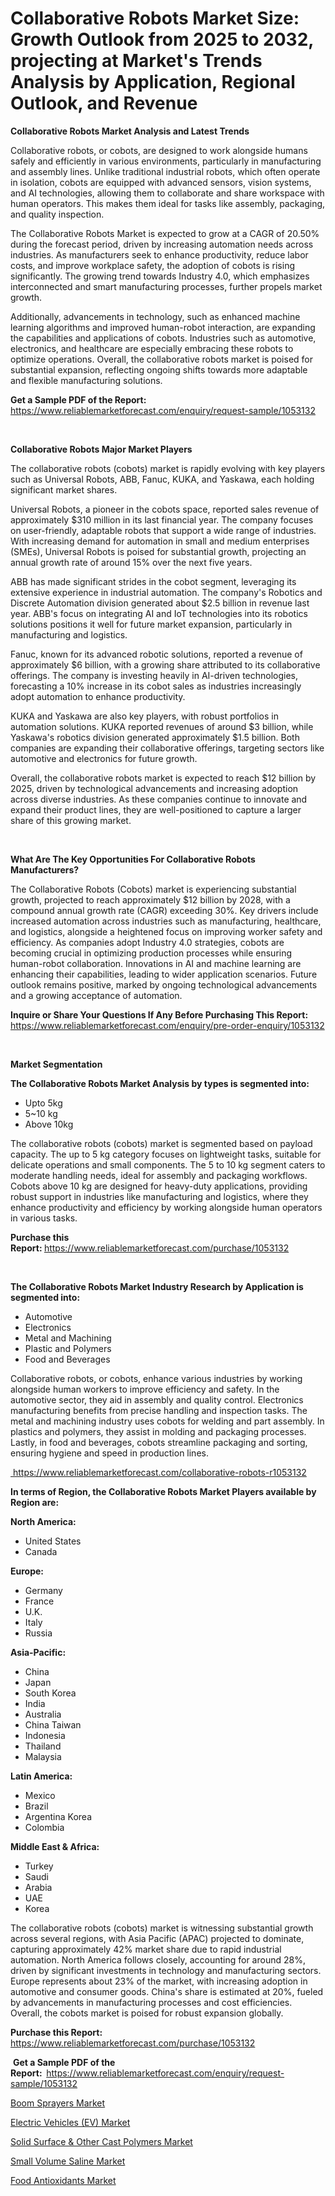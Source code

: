 <p><h1>Collaborative Robots Market Size: Growth Outlook from 2025 to 2032, projecting at Market's Trends Analysis by Application, Regional Outlook, and Revenue</h1></p><p><strong>Collaborative Robots Market Analysis and Latest Trends</strong></p>
<p><p>Collaborative robots, or cobots, are designed to work alongside humans safely and efficiently in various environments, particularly in manufacturing and assembly lines. Unlike traditional industrial robots, which often operate in isolation, cobots are equipped with advanced sensors, vision systems, and AI technologies, allowing them to collaborate and share workspace with human operators. This makes them ideal for tasks like assembly, packaging, and quality inspection.</p><p>The Collaborative Robots Market is expected to grow at a CAGR of 20.50% during the forecast period, driven by increasing automation needs across industries. As manufacturers seek to enhance productivity, reduce labor costs, and improve workplace safety, the adoption of cobots is rising significantly. The growing trend towards Industry 4.0, which emphasizes interconnected and smart manufacturing processes, further propels market growth. </p><p>Additionally, advancements in technology, such as enhanced machine learning algorithms and improved human-robot interaction, are expanding the capabilities and applications of cobots. Industries such as automotive, electronics, and healthcare are especially embracing these robots to optimize operations. Overall, the collaborative robots market is poised for substantial expansion, reflecting ongoing shifts towards more adaptable and flexible manufacturing solutions.</p></p>
<p><strong>Get a Sample PDF of the Report:&nbsp;</strong> <a href="https://www.reliablemarketforecast.com/enquiry/request-sample/1053132?utm_campaign=1998&utm_medium=2&utm_source=Github&utm_content=ia&utm_term=22032025&utm_id=collaborative-robots">https://www.reliablemarketforecast.com/enquiry/request-sample/1053132</a></p>
<p>&nbsp;</p>
<p><strong>Collaborative Robots Major Market Players</strong></p>
<p><p>The collaborative robots (cobots) market is rapidly evolving with key players such as Universal Robots, ABB, Fanuc, KUKA, and Yaskawa, each holding significant market shares. </p><p>Universal Robots, a pioneer in the cobots space, reported sales revenue of approximately $310 million in its last financial year. The company focuses on user-friendly, adaptable robots that support a wide range of industries. With increasing demand for automation in small and medium enterprises (SMEs), Universal Robots is poised for substantial growth, projecting an annual growth rate of around 15% over the next five years.</p><p>ABB has made significant strides in the cobot segment, leveraging its extensive experience in industrial automation. The company's Robotics and Discrete Automation division generated about $2.5 billion in revenue last year. ABB's focus on integrating AI and IoT technologies into its robotics solutions positions it well for future market expansion, particularly in manufacturing and logistics.</p><p>Fanuc, known for its advanced robotic solutions, reported a revenue of approximately $6 billion, with a growing share attributed to its collaborative offerings. The company is investing heavily in AI-driven technologies, forecasting a 10% increase in its cobot sales as industries increasingly adopt automation to enhance productivity.</p><p>KUKA and Yaskawa are also key players, with robust portfolios in automation solutions. KUKA reported revenues of around $3 billion, while Yaskawa's robotics division generated approximately $1.5 billion. Both companies are expanding their collaborative offerings, targeting sectors like automotive and electronics for future growth.</p><p>Overall, the collaborative robots market is expected to reach $12 billion by 2025, driven by technological advancements and increasing adoption across diverse industries. As these companies continue to innovate and expand their product lines, they are well-positioned to capture a larger share of this growing market.</p></p>
<p>&nbsp;</p>
<p><strong>What Are The Key Opportunities For Collaborative Robots Manufacturers?</strong></p>
<p><p>The Collaborative Robots (Cobots) market is experiencing substantial growth, projected to reach approximately $12 billion by 2028, with a compound annual growth rate (CAGR) exceeding 30%. Key drivers include increased automation across industries such as manufacturing, healthcare, and logistics, alongside a heightened focus on improving worker safety and efficiency. As companies adopt Industry 4.0 strategies, cobots are becoming crucial in optimizing production processes while ensuring human-robot collaboration. Innovations in AI and machine learning are enhancing their capabilities, leading to wider application scenarios. Future outlook remains positive, marked by ongoing technological advancements and a growing acceptance of automation.</p></p>
<p><strong>Inquire or Share Your Questions If Any Before Purchasing This Report:</strong> <a href="https://www.reliablemarketforecast.com/enquiry/pre-order-enquiry/1053132?utm_campaign=1998&utm_medium=2&utm_source=Github&utm_content=ia&utm_term=22032025&utm_id=collaborative-robots">https://www.reliablemarketforecast.com/enquiry/pre-order-enquiry/1053132</a></p>
<p>&nbsp;</p>
<p><strong>Market Segmentation</strong></p>
<p><strong>The Collaborative Robots Market Analysis by types is segmented into:</strong></p>
<p><ul><li>Upto 5kg</li><li>5~10 kg</li><li>Above 10kg</li></ul></p>
<p><p>The collaborative robots (cobots) market is segmented based on payload capacity. The up to 5 kg category focuses on lightweight tasks, suitable for delicate operations and small components. The 5 to 10 kg segment caters to moderate handling needs, ideal for assembly and packaging workflows. Cobots above 10 kg are designed for heavy-duty applications, providing robust support in industries like manufacturing and logistics, where they enhance productivity and efficiency by working alongside human operators in various tasks.</p></p>
<p><strong>Purchase this Report:&nbsp;</strong><a href="https://www.reliablemarketforecast.com/purchase/1053132?utm_campaign=1998&utm_medium=2&utm_source=Github&utm_content=ia&utm_term=22032025&utm_id=collaborative-robots">https://www.reliablemarketforecast.com/purchase/1053132</a></p>
<p>&nbsp;</p>
<p><strong>The Collaborative Robots Market Industry Research by Application is segmented into:</strong></p>
<p><ul><li>Automotive</li><li>Electronics</li><li>Metal and Machining</li><li>Plastic and Polymers</li><li>Food and Beverages</li></ul></p>
<p><p>Collaborative robots, or cobots, enhance various industries by working alongside human workers to improve efficiency and safety. In the automotive sector, they aid in assembly and quality control. Electronics manufacturing benefits from precise handling and inspection tasks. The metal and machining industry uses cobots for welding and part assembly. In plastics and polymers, they assist in molding and packaging processes. Lastly, in food and beverages, cobots streamline packaging and sorting, ensuring hygiene and speed in production lines.</p></p>
<p><a href="https://www.reliablemarketforecast.com/collaborative-robots-r1053132?utm_campaign=1998&utm_medium=2&utm_source=Github&utm_content=ia&utm_term=22032025&utm_id=collaborative-robots">&nbsp;https://www.reliablemarketforecast.com/collaborative-robots-r1053132</a></p>
<p><strong>In terms of Region, the Collaborative Robots Market Players available by Region are:</strong></p>
<p>
    <p> <strong> North America: </strong>
        <ul>
            <li>United States</li>
            <li>Canada</li>
        </ul>
        </p> 
    <p> <strong> Europe: </strong>
        <ul>
            <li>Germany</li>
            <li>France</li>
            <li>U.K.</li>
            <li>Italy</li>
            <li>Russia</li>
        </ul>
        </p> 
    <p> <strong> Asia-Pacific: </strong>
        <ul>
            <li>China</li>
            <li>Japan</li>
            <li>South Korea</li>
            <li>India</li>
            <li>Australia</li>
            <li>China Taiwan</li>
            <li>Indonesia</li>
            <li>Thailand</li>
            <li>Malaysia</li>
        </ul>
        </p> 
    <p> <strong> Latin America: </strong>
        <ul>
            <li>Mexico</li>
            <li>Brazil</li>
            <li>Argentina Korea</li>
            <li>Colombia</li>
        </ul>
        </p> 
    <p> <strong> Middle East & Africa: </strong>
        <ul>
            <li>Turkey</li>
            <li>Saudi</li>
            <li>Arabia</li>
            <li>UAE</li>
            <li>Korea</li>
        </ul>
    </p>
    </p>
<p><p>The collaborative robots (cobots) market is witnessing substantial growth across several regions, with Asia Pacific (APAC) projected to dominate, capturing approximately 42% market share due to rapid industrial automation. North America follows closely, accounting for around 28%, driven by significant investments in technology and manufacturing sectors. Europe represents about 23% of the market, with increasing adoption in automotive and consumer goods. China's share is estimated at 20%, fueled by advancements in manufacturing processes and cost efficiencies. Overall, the cobots market is poised for robust expansion globally.</p></p>
<p><strong>Purchase this Report: </strong><a href="https://www.reliablemarketforecast.com/purchase/1053132?utm_campaign=1998&utm_medium=2&utm_source=Github&utm_content=ia&utm_term=22032025&utm_id=collaborative-robots">https://www.reliablemarketforecast.com/purchase/1053132</a></p>
<p>&nbsp;<strong>Get a Sample PDF of the Report:&nbsp;&nbsp;</strong><a href="https://www.reliablemarketforecast.com/enquiry/request-sample/1053132?utm_campaign=1998&utm_medium=2&utm_source=Github&utm_content=ia&utm_term=22032025&utm_id=collaborative-robots">https://www.reliablemarketforecast.com/enquiry/request-sample/1053132</a></p>
<p><strong></strong></p>
<p><p><a href="https://github.com/neilycalanww/Market-Research-Report-List-1/blob/main/boom-sprayers-market.md?utm_campaign=1998&utm_medium=2&utm_source=Github&utm_content=ia&utm_term=22032025&utm_id=collaborative-robots">Boom Sprayers Market</a></p><p><a href="https://github.com/anejaryaan8m/Market-Research-Report-List-1/blob/main/electric-vehicles-ev-market.md?utm_campaign=1998&utm_medium=2&utm_source=Github&utm_content=ia&utm_term=22032025&utm_id=collaborative-robots">Electric Vehicles (EV) Market</a></p><p><a href="https://github.com/gackesaizaze/Market-Research-Report-List-1/blob/main/solid-surface-other-cast-polymers-market.md?utm_campaign=1998&utm_medium=2&utm_source=Github&utm_content=ia&utm_term=22032025&utm_id=collaborative-robots">Solid Surface & Other Cast Polymers Market</a></p><p><a href="https://github.com/krookplier6h/Market-Research-Report-List-1/blob/main/small-volume-saline-market.md?utm_campaign=1998&utm_medium=2&utm_source=Github&utm_content=ia&utm_term=22032025&utm_id=collaborative-robots">Small Volume Saline Market</a></p><p><a href="https://github.com/keolalelekr8/Market-Research-Report-List-1/blob/main/food-antioxidants-market.md?utm_campaign=1998&utm_medium=2&utm_source=Github&utm_content=ia&utm_term=22032025&utm_id=collaborative-robots">Food Antioxidants Market</a></p></p>